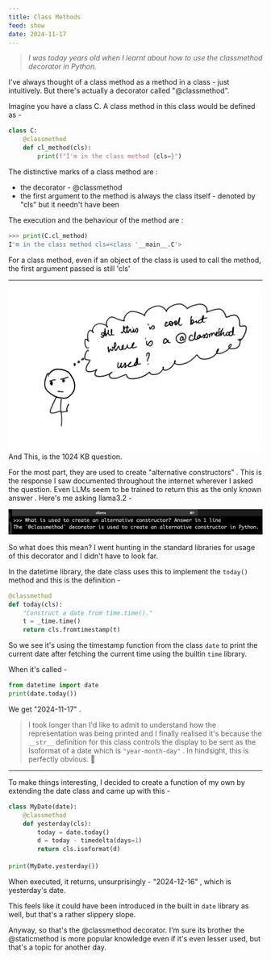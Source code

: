 ```yaml
---
title: Class Methods
feed: show
date: 2024-11-17
---
```


> *I was today years old when I learnt about how to use the classmethod decorator in Python.*
 

I've always thought of a class method as a method in a class - just intuitively. But there's actually a decorator called "@classmethod". 

Imagine you have a class C. A class method in this class would be defined as - 

```python
class C: 
	@classmethod
	def cl_method(cls):
		print(f"I'm in the class method {cls=}")
```

The distinctive marks of a class method are : 
- the decorator - @classmethod
- the first argument to the method is always the class itself - denoted by "cls" but it needn't have been

The execution and the behaviour of the method are :

```python
>>> print(C.cl_method)
I'm in the class method cls=<class '__main__.C'>
```

For a class method, even if an object of the class is used to call the method, the first argument passed is still 'cls'

---

![Alt Text](/assets/img/intermediate/classmethods/wheretho.png)
And This, is the 1024 KB question. 

For the most part, they are used to create "alternative constructors" . This is the response I saw documented throughout the internet wherever I asked the question. Even LLMs seem to be trained to return this as the only known answer . Here's me asking llama3.2  -

![Alt Text](/assets/img/intermediate/classmethods/llama.png)


So what does this mean? 
I went hunting in the standard libraries for usage of this decorator and I didn't have to look far. 

In the datetime library, the date class uses this to implement the `today()` method and this is the definition - 

```python
@classmethod  
def today(cls):  
    "Construct a date from time.time()."  
    t = _time.time()  
    return cls.fromtimestamp(t)
```

So we see it's using the timestamp function from the class `date` to print the current date after fetching the current time using the builtin `time` library. 

When it's called - 

```python
from datetime import date
print(date.today())
```

We get "2024-11-17" .

> I took longer than I'd like to admit to understand how the representation was being printed and I finally realised it's because the `__str__` definition for this class controls the display to be sent as the Isoformat of a date which is `"year-month-day"` . In hindsight, this is perfectly obvious. 🤦

---

To make things interesting, I decided to create a function of my own by extending the date class and came up with this - 

```python
class MyDate(date):  
    @classmethod  
    def yesterday(cls):  
        today = date.today()  
        d = today - timedelta(days=1)  
        return cls.isoformat(d)
        
print(MyDate.yesterday())
```

When executed, it returns, unsurprisingly - "2024-12-16" , which is yesterday's date.

This feels like it could have been introduced in the built in `date` library as well, but that's a rather slippery slope.

Anyway, so that's the @classmethod decorator. I'm sure its brother the @staticmethod is more popular knowledge even if it's even lesser used, but that's a topic for another day.
